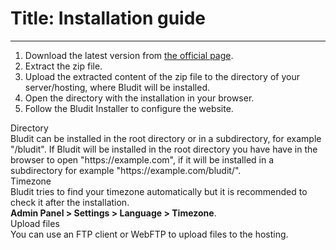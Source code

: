 # Title: Installation guide
<!-- Position: 3 -->
---
1. Download the latest version from [the official page](https://www.bludit.com).
2. Extract the zip file.
3. Upload the extracted content of the zip file to the directory of your server/hosting, where Bludit will be installed.
4. Open the directory with the installation in your browser.
5. Follow the Bludit Installer to configure the website.

<div class="note">
<div class="title">Directory</div>
Bludit can be installed in the root directory or in a subdirectory, for example "/bludit". If Bludit will be installed in the root directory you have have in the browser to open "https://example.com", if it will be installed in a subdirectory for example "https://example.com/bludit/".
</div>

<div class="note">
<div class="title">Timezone</div>
Bludit tries to find your timezone automatically but it is recommended to check it after the installation.<br>
<strong>Admin Panel > Settings > Language > Timezone</strong>.
</div>

<div class="note">
<div class="title">Upload files</div>
You can use an FTP client or WebFTP to upload files to the hosting.
</div>
